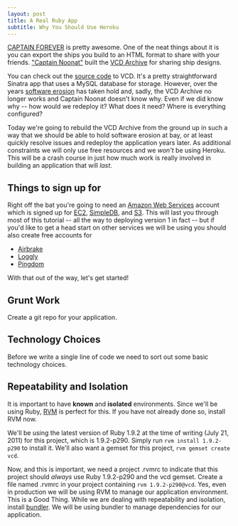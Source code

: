 ```yaml
---
layout: post
title: A Real Ruby App
subtitle: Why You Should Use Heroku
---
```


[CAPTAIN FOREVER](http://www.captainforever.com/captainforever.php) is pretty
awesome. One of the neat things about it is you can export the ships you build
to an HTML format to share with your friends. ["Captain Noonat"](https://twitter.com/#!/noonat)
built the [VCD Archive](http://vcd.phuce.com/) for sharing ship designs.

You can check out the [source code](https://github.com/noonat/vcd) to VCD. It's
a pretty straightforward Sinatra app that uses a MySQL database for storage.
However, over the years [software erosion](http://en.wikipedia.org/wiki/Software_rot)
has taken hold and, sadly, the VCD Archive no longer works and Captain Noonat
doesn't know why. Even if we did know why -- how would we redeploy it? What
does it need? Where is everything configured?

Today we're going to rebuild the VCD Archive from the ground up in such a way
that we should be able to hold software erosion at bay, or at least quickly resolve
issues and redeploy the application years later. As additional constraints we
will only use free resources and we *won't* be using Heroku. This will be a
crash course in just how much work is really involved in building an application
that will *last*.

## Things to sign up for
Right off the bat you're going to need an [Amazon Web Services](http://aws.amazon.com)
account which is signed up for [EC2](http://aws.amazon.com/ec2/), [SimpleDB](http://aws.amazon.com/simpledb/),
and [S3](http://aws.amazon.com/s3/). This will last you through most of this
tutorial -- all the way to deploying version 1 in fact -- but if you'd like to get
a head start on other services we will be using you should also create free accounts for
- [Airbrake](https://airbrakeapp.com/account/new/Free)
- [Loggly](https://app.loggly.com/signup/#7:200)
- [Pingdom](http://www.pingdom.com/)

With that out of the way, let's get started!

## Grunt Work
Create a git repo for your application.

## Technology Choices
Before we write a single line of code we need to sort out some basic technology
choices.

## Repeatability and Isolation
It is important to have **known** and **isolated** environments. Since we'll be using
Ruby, [RVM](https://rvm.beginrescueend.com/) is perfect for this. If you have not already
done so, install RVM now.

We'll be using the latest version of Ruby 1.9.2 at the time of writing (July 21, 2011)
for this project, which is 1.9.2-p290. Simply run `rvm install 1.9.2-p290` to install it.
We'll also want a gemset for this project, `rvm gemset create vcd`.

Now, and this is important, we need a project .rvmrc to indicate that this project
should *always* use Ruby 1.9.2-p290 and the vcd gemset. Create a file named .rvmrc
in your project containing `rvm 1.9.2-p290@vcd`. Yes, even in production we will
be using RVM to manage our application environment. This is a Good Thing.
While we are dealing with repeatability and isolation, install [bundler](http://gembundler.com/).
We will be using bundler to manage dependencies for our application.


